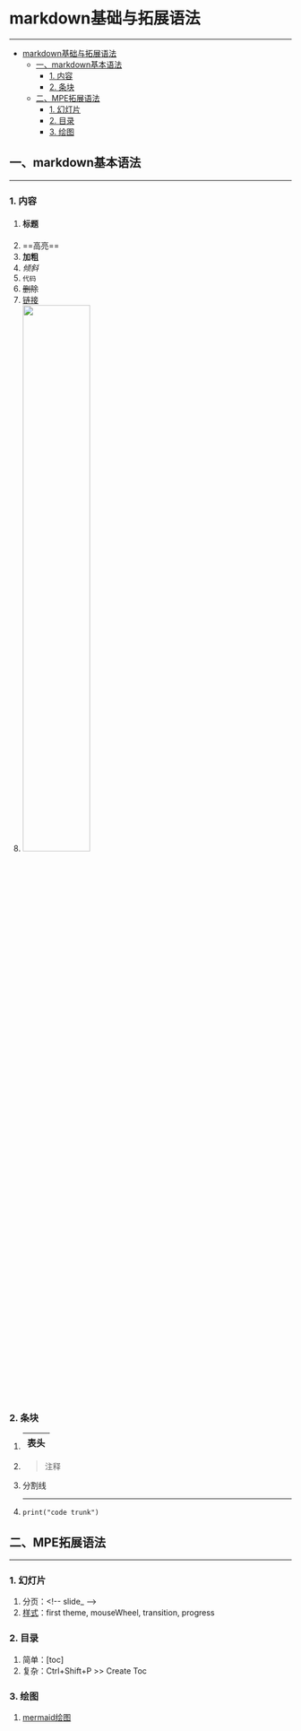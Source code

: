# markdown基础与拓展语法
---

<!-- @import "[TOC]" {cmd="toc" depthFrom=1 depthTo=6 orderedList=false} -->

<!-- code_chunk_output -->

- [markdown基础与拓展语法](#markdown基础与拓展语法)
  - [一、markdown基本语法](#一-markdown基本语法)
    - [1. 内容](#1-内容)
    - [2. 条块](#2-条块)
  - [二、MPE拓展语法](#二-mpe拓展语法)
    - [1. 幻灯片](#1-幻灯片)
    - [2. 目录](#2-目录)
    - [3. 绘图](#3-绘图)

<!-- /code_chunk_output -->


## 一、markdown基本语法
---
### 1. 内容
   1. #### 标题
   2. ==高亮==
   3. **加粗**
   4. *倾斜*
   5. `代码`
   6. ~~删除~~
   7. [链接](test.md)
   8. <img src="" width=50%>
<!-- slide_ -->
### 2. 条块
   1. |表头|
      |:--|
   2. > 注释
   3. 分割线

        ---
   4. 
        ```python{cmd=true}
        print("code trunk")
        ```

## 二、MPE拓展语法
---
### 1. 幻灯片
1. 分页：\<!-- slide_ -->
2. [样式](实例/PPT.md)：first theme, mouseWheel, transition, progress
### 2. 目录
   1. 简单：[toc]
   2. 复杂：Ctrl+Shift+P >> Create Toc
### 3. 绘图
   1. [mermaid绘图](实例/mermaid.md)

